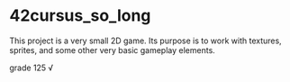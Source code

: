 # 42cursus_so_long
This project is a very small 2D game. Its purpose is to work with textures, sprites, and some other very basic gameplay elements.

grade 125 √
